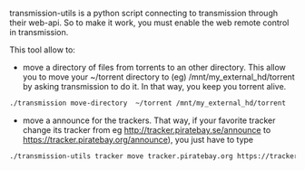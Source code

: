 transmission-utils is a python script connecting to transmission through
their web-api. So to make it work, you must enable the web remote control
in transmission.

This tool allow to:
* move a directory of files from torrents to an other directory. This allow
you to move your ~/torrent directory to (eg) /mnt/my_external_hd/torrent
by asking transmission to do it. In that way, you keep you torrent alive.
```bash
./transmission move-directory  ~/torrent /mnt/my_external_hd/torrent
```

* move a announce for the trackers. That way, if your favorite tracker
change its tracker from eg http://tracker.piratebay.se/announce to
https://tracker.piratebay.org/announce), you just have to type
```bash
./transmission-utils tracker move tracker.piratebay.org https://tracker.piratebay.org/announce
```

